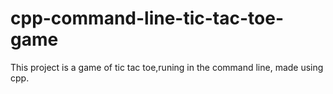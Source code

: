 # cpp-command-line-tic-tac-toe-game
This project is a game of tic tac toe,runing in the command line, made using cpp.
